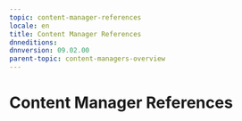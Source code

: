 ```yaml
---
topic: content-manager-references
locale: en
title: Content Manager References
dnneditions: 
dnnversion: 09.02.00
parent-topic: content-managers-overview
---
```


# Content Manager References